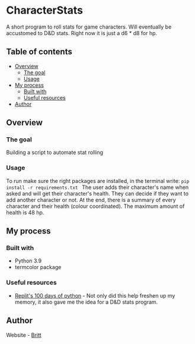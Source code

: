 # CharacterStats
A short program to roll stats for game characters. Will eventually be accustomed to D&D stats. Right now it is just a d6 * d8 for hp.

## Table of contents
- [Overview](#overview)
  - [The goal](#the-goal)
  - [Usage](#usage)
- [My process](#my-process)
  - [Built with](#built-with)
  - [Useful resources](#useful-resources)
- [Author](#author)

## Overview

### The goal

Building a script to automate stat rolling

### Usage
To run make sure the right packages are installed, in the terminal write: ```pip install -r requirements.txt ```
The user adds their character's name when asked and will get their character's health. They can decide if they want to add another character or not. 
At the end, there is a summary of every character and their health (colour coordinated). The maximum amount of health is 48 hp.

## My process

### Built with

- Python 3.9
- termcolor package

### Useful resources

- [Replit's 100 days of python](https://replit.com/learn/100-days-of-python/) - Not only did this help freshen up my memory, it also gave me the idea for a D&D stats program.

## Author
Website - [Britt](https://britthubs.repl.co)
